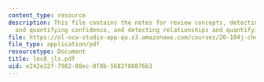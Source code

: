 ```yaml
---
content_type: resource
description: This file contains the notes for review concepts, detecting differences
  and quantifying confidence, and detecting relationships and quantifying confidence.
file: https://ol-ocw-studio-app-qa.s3.amazonaws.com/courses/20-104j-chemicals-in-the-environment-toxicology-and-public-health-be-104j-spring-2005/e242e32f798288ec0f8b5682f88876b3_lec8_jls.pdf
file_type: application/pdf
resourcetype: Document
title: lec8_jls.pdf
uid: e242e32f-7982-88ec-0f8b-5682f88876b3
---
```

